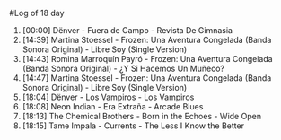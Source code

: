 #Log of 18 day

1. [00:00] Dënver - Fuera de Campo - Revista De Gimnasia
1. [14:39] Martina Stoessel - Frozen: Una Aventura Congelada (Banda Sonora Original) - Libre Soy (Single Version)
1. [14:43] Romina Marroquín Payró - Frozen: Una Aventura Congelada (Banda Sonora Original) - ¿Y Si Hacemos Un Muñeco?
1. [14:47] Martina Stoessel - Frozen: Una Aventura Congelada (Banda Sonora Original) - Libre Soy (Single Version)
1. [18:04] Dënver - Los Vampiros - Los Vampiros
1. [18:08] Neon Indian - Era Extraña - Arcade Blues
1. [18:13] The Chemical Brothers - Born in the Echoes - Wide Open
1. [18:15] Tame Impala - Currents - The Less I Know the Better
